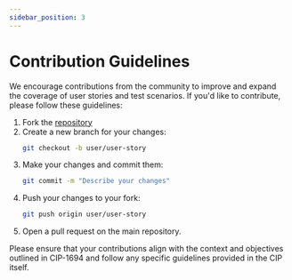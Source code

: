 ```yaml
---
sidebar_position: 3
---
```


# Contribution Guidelines

We encourage contributions from the community to improve and expand the coverage of user stories and test scenarios. If you'd like to contribute, please follow these guidelines:

1. Fork the [repository](https://github.com/input-output-hk/cardano-test-plans)
2. Create a new branch for your changes:
   ```bash
   git checkout -b user/user-story
   ```
4. Make your changes and commit them:
   ```bash
   git commit -m "Describe your changes"
   ```
5. Push your changes to your fork:
   ```bash
   git push origin user/user-story
   ```
6. Open a pull request on the main repository.

Please ensure that your contributions align with the context and objectives outlined in CIP-1694 and follow any specific guidelines provided in the CIP itself.

